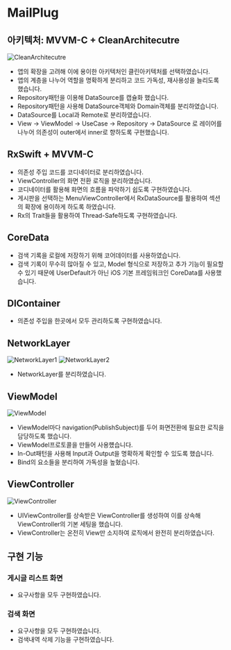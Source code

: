 # MailPlug

##  **아키텍처: MVVM-C + CleanArchitecutre**

<img alt="CleanArchitecutre" src="https://github.com/HyeonjunKKang/MailPlug/assets/121999075/cf97f4da-3548-48c7-8b50-3d5b7e2f2c10">

- 앱의 확장을 고려해 이에 용이한 아키텍처인 클린아키텍처를 선택하였습니다.
- 앱의 계층을 나누어 역할을 명확하게 분리하고 코드 가독성, 재사용성을 늘리도록 했습니다.
- Repository패턴을 이용해 DataSource를 캡슐화 했습니다.
- Repository패턴을 사용해 DataSource객체와 Domain객체를 분리하였습니다.
- DataSource를 Local과 Remote로 분리하였습니다.
- View -> ViewModel -> UseCase -> Repository -> DataSource 로 레이어를 나누어 의존성이 outer에서 inner로 향하도록 구현했습니다.

## RxSwift + MVVM-C

- 의존성 주입 코드를 코디네이터로 분리하였습니다.
- ViewController의 화면 전환 로직을 분리하였습니다.
- 코디네이터를 활용해 화면의 흐름을 파악하기 쉽도록 구현하였습니다.
- 게시판을 선택하는 MenuViewController에서 RxDataSource를 활용하여 섹션의 확장에 용이하게 하도록 하였습니다.
- Rx의 Trait들을 활용하여 Thread-Safe하도록 구현하였습니다.

## CoreData

- 검색 기록을 로컬에 저장하기 위해 코어데이터를 사용하였습니다.
- 검색 기록이 무수히 많아질 수 있고, Model 형식으로 저장하고 추가 기능이 필요할 수 있기 때문에 UserDefault가 아닌 iOS 기본 프레임워크인 CoreData를 사용했습니다.

## DIContainer

- 의존성 주입을 한곳에서 모두 관리하도록 구현하였습니다.

## NetworkLayer

<img alt="NetworkLayer1" src="https://github.com/HyeonjunKKang/MailPlug/assets/121999075/643c5140-07e5-4ef5-90ad-ed4d9a79df3a">
<img alt="NetworkLayer2" src="https://github.com/HyeonjunKKang/MailPlug/assets/121999075/415e066e-314b-4922-af4c-32539b152462">

- NetworkLayer를 분리하였습니다.

## ViewModel

<img alt="ViewModel" src="https://github.com/HyeonjunKKang/MailPlug/assets/121999075/587ac740-7f1e-4245-af6b-9d6556f19a45">

- ViewModel마다 navigation(PublishSubject)를 두어 화면전환에 필요한 로직을 담당하도록 했습니다.
- ViewModel프로토콜을 만들어 사용헀습니다.
- In-Out패턴을 사용해 Input과 Output을 명확하게 확인할 수 있도록 했습니다.
- Bind의 요소들을 분리하여 가독성을 높혔습니다.

## ViewController

<img alt="ViewController" src="https://github.com/HyeonjunKKang/MailPlug/assets/121999075/358e90fe-d9b7-4bf4-abe7-4729e2ee09fb">

- UIViewController를 상속받은 ViewController를 생성하여 이를 상속해 ViewController의 기본 세팅을 했습니다.
- ViewController는 온전히 View만 소지하여 로직에서 완전히 분리하였습니다.

## 구현 기능

### 게시글 리스트 화면
- 요구사항을 모두 구현하였습니다.

### 검색 화면
- 요구사항을 모두 구현하였습니다.
- 검색내역 삭제 기능을 구현하였습니다.
